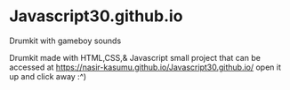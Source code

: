 # Javascript30.github.io
Drumkit with gameboy sounds
 
 Drumkit made with HTML,CSS,& Javascript small project that can be accessed at 
 https://nasir-kasumu.github.io/Javascript30.github.io/ open it up and click away :^)
